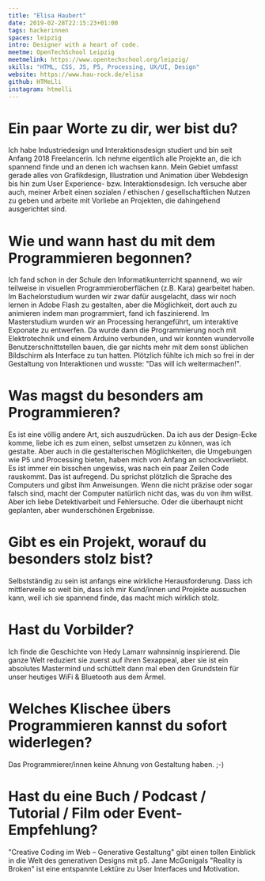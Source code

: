 ```yaml
---
title: "Elisa Haubert"
date: 2019-02-28T22:15:23+01:00
tags: hackerinnen
spaces: leipzig
intro: Designer with a heart of code.
meetme: OpenTechSchool Leipzig
meetmelink: https://www.opentechschool.org/leipzig/
skills: "HTML, CSS, JS, P5, Processing, UX/UI, Design"
website: https://www.hau-rock.de/elisa
github: HTMeLli
instagram: htmelli
---
```


# Ein paar Worte zu dir, wer bist du?

Ich habe Industriedesign und Interaktionsdesign studiert und bin seit Anfang 2018 Freelancerin. Ich nehme eigentlich alle Projekte an, die ich spannend finde und an denen ich wachsen kann. Mein Gebiet umfasst gerade alles von Grafikdesign, Illustration und Animation über Webdesign bis hin zum User Experience- bzw. Interaktionsdesign. Ich versuche aber auch, meiner Arbeit einen sozialen / ethischen / gesellschaftlichen Nutzen zu geben und arbeite mit Vorliebe an Projekten, die dahingehend ausgerichtet sind.

# Wie und wann hast du mit dem Programmieren begonnen?

Ich fand schon in der Schule den Informatikunterricht spannend, wo wir teilweise in visuellen Programmieroberflächen (z.B. Kara) gearbeitet haben. Im Bachelorstudium wurden wir zwar dafür ausgelacht, dass wir noch lernen in Adobe Flash zu gestalten, aber die Möglichkeit, dort auch zu animieren indem man programmiert, fand ich faszinierend. Im Masterstudium wurden wir an Processing herangeführt, um interaktive Exponate zu entwerfen. Da wurde dann die Programmierung noch mit Elektrotechnik und einem Arduino verbunden, und wir konnten wundervolle Benutzerschnittstellen bauen, die gar nichts mehr mit dem sonst üblichen Bildschirm als Interface zu tun hatten. Plötzlich fühlte ich mich so frei in der Gestaltung von Interaktionen und wusste: "Das will ich weitermachen!".

# Was magst du besonders am Programmieren?

Es ist eine völlig andere Art, sich auszudrücken. Da ich aus der Design-Ecke komme, liebe ich es zum einen, selbst umsetzen zu können, was ich gestalte. Aber auch in die gestalterischen Möglichkeiten, die Umgebungen wie P5 und Processing bieten, haben mich von Anfang an schockverliebt. Es ist immer ein bisschen ungewiss, was nach ein paar Zeilen Code rauskommt. Das ist aufregend. Du sprichst plötzlich die Sprache des Computers und gibst ihm Anweisungen. Wenn die nicht präzise oder sogar falsch sind, macht der Computer natürlich nicht das, was du von ihm willst. Aber ich liebe Detektivarbeit und Fehlersuche. Oder die überhaupt nicht geplanten, aber wunderschönen Ergebnisse.

# Gibt es ein Projekt, worauf du besonders stolz bist?

Selbstständig zu sein ist anfangs eine wirkliche Herausforderung. Dass ich mittlerweile so weit bin, dass ich mir Kund/innen und Projekte aussuchen kann, weil ich sie spannend finde, das macht mich wirklich stolz.

# Hast du Vorbilder?

Ich finde die Geschichte von Hedy Lamarr wahnsinnig inspirierend. Die ganze Welt reduziert sie zuerst auf ihren Sexappeal, aber sie ist ein absolutes Mastermind und schüttelt dann mal eben den Grundstein für unser heutiges WiFi & Bluetooth aus dem Ärmel.

# Welches Klischee übers Programmieren kannst du sofort widerlegen?

Das Programmierer/innen keine Ahnung von Gestaltung haben. ;-)

# Hast du eine Buch / Podcast / Tutorial / Film oder Event-Empfehlung?

"Creative Coding im Web – Generative Gestaltung" gibt einen tollen Einblick in die Welt des generativen Designs mit p5.
Jane McGonigals "Reality is Broken" ist eine entspannte Lektüre zu User Interfaces und Motivation.
